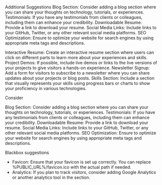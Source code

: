 Additional Suggestions
Blog Section: Consider adding a blog section where you can share your thoughts on technology, tutorials, or experiences.
Testimonials: If you have any testimonials from clients or colleagues, including them can enhance your credibility.
Downloadable Resume: Provide a link to download your resume.
Social Media Links: Include links to your GitHub, Twitter, or any other relevant social media platforms.
SEO Optimization: Ensure to optimize your website for search engines by using appropriate meta tags and descriptions.


Interactive Resume: Create an interactive resume section where users can click on different parts to learn more about your experiences and skills.
Project Demos: If possible, include live demos or links to the live versions of your projects to give visitors a hands-on experience.
Newsletter Signup: Add a form for visitors to subscribe to a newsletter where you can share updates about your projects or blog posts.
Skills Section: Include a section that visually represents your skills using progress bars or charts to show your proficiency in various technologies.


Consider

Blog Section: Consider adding a blog section where you can share your thoughts on technology, tutorials, or experiences.
Testimonials: If you have any testimonials from clients or colleagues, including them can enhance your credibility.
Downloadable Resume: Provide a link to download your resume.
Social Media Links: Include links to your GitHub, Twitter, or any other relevant social media platforms.
SEO Optimization: Ensure to optimize your website for search engines by using appropriate meta tags and descriptions.


Blackbox suggestions
- Favicon: Ensure that your favicon is set up correctly. You can replace %PUBLIC_URL%/favicon.ico with the actual path if needed.
- Analytics: If you plan to track visitors, consider adding Google Analytics or another analytics tool in the <head> section.